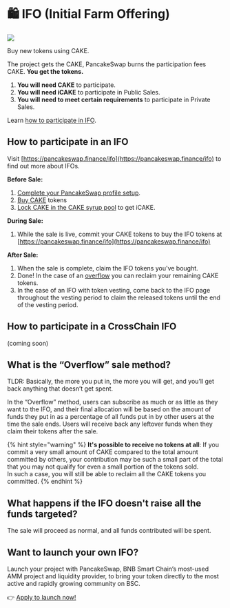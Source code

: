 # 🛍️ IFO (Initial Farm Offering)

![](../../.gitbook/assets/ifo-header.png)

Buy new tokens using CAKE.

The project gets the CAKE, PancakeSwap burns the participation fees CAKE. **You get the tokens.**

1. **You will need CAKE** to participate.
2. **You will need iCAKE** to participate in Public Sales.
3. **You will need to meet certain requirements** to participate in Private Sales.

Learn [how to participate in IFO](ifo-guide.md).

## **How to participate in an IFO**

Visit [https://pancakeswap.finance/ifo](https://pancakeswap.finance/ifo) to find out more about IFOs.

**Before Sale:**

1. [Complete your PancakeSwap profile setup](../nft-market/nft-profile-system/profile-guide.md).
2. [Buy CAKE](https://exchange.pancakeswap.finance/?\_gl=1\*1bc8owa\*\_ga\*ODA4ODE5MjM4LjE2MDUxNTI3NTE.\*\_ga\_334KNG3DMQ\*MTYwNTQ4OTEwNy4yNi4xLjE2MDU0ODkxMjcuMA..#/swap) tokens
3. [Lock CAKE in the CAKE syrup pool](../syrup-pool/new-cake-pool/fixed-term-staking.md) to get iCAKE.

**During Sale:**

1. While the sale is live, commit your CAKE tokens to buy the IFO tokens at [https://pancakeswap.finance/ifo](https://pancakeswap.finance/ifo)

**After Sale:**

1. When the sale is complete, claim the IFO tokens you've bought.
2. Done! In the case of an [overflow](https://app.gitbook.com/@pancakeswap-1/s/pancakeswap/\~/drafts/-MMK-KmBq5\_Mfs94Ul6x/core-products/ifo-initial-farm-offering#overflow) you can reclaim your remaining CAKE tokens.
3. In the case of an IFO with token vesting, come back to the IFO page throughout the vesting period to claim the released tokens until the end of the vesting period.

## How to participate in a CrossChain IFO

(coming soon)

## **What is the “Overflow” sale method?** <a href="#overflow" id="overflow"></a>

TLDR: Basically, the more you put in, the more you will get, and you’ll get back anything that doesn’t get spent.

In the “Overflow” method, users can subscribe as much or as little as they want to the IFO, and their final allocation will be based on the amount of funds they put in as a percentage of all funds put in by other users at the time the sale ends. Users will receive back any leftover funds when they claim their tokens after the sale.

{% hint style="warning" %}
**It's possible to receive no tokens at all**: If you commit a very small amount of CAKE compared to the total amount committed by others, your contribution may be such a small part of the total that you may not qualify for even a small portion of the tokens sold.\
In such a case, you will still be able to reclaim all the CAKE tokens you committed.
{% endhint %}

## What happens if the IFO doesn't raise all the funds targeted?

The sale will proceed as normal, and all funds contributed will be spent.

## Want to launch your own IFO?

Launch your project with PancakeSwap, BNB Smart Chain’s most-used AMM project and liquidity provider, to bring your token directly to the most active and rapidly growing community on BSC.

👉 [Apply to launch now! ](https://docs.google.com/forms/d/e/1FAIpQLSf0Vmy3k0KyXtXwqxr8QLjD8Xd6KBAmkYxcBRRVTUYJVX17fA/viewform)
